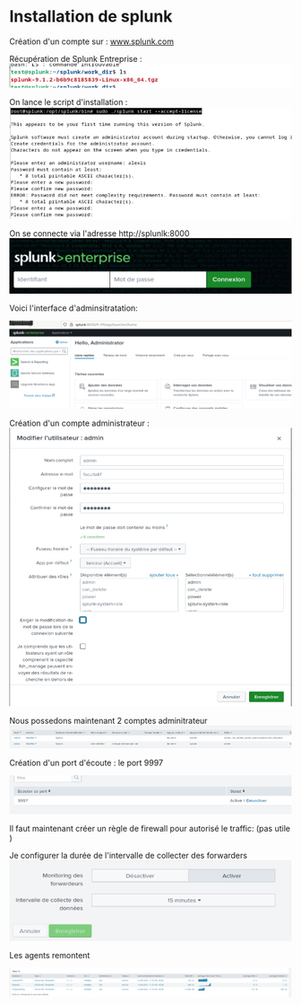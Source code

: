 # Installation de splunk 

Création d'un compte sur :  www.splunk.com

Récupération de Splunk Entreprise  :
![Alt text](tgzsplunk.png)

On lance le script d'installation : 
![Alt text](<Capture d’écran du 2023-12-04 15-18-35.png>)

On se connecte via l'adresse http://splunlk:8000
![Alt text](splunklogin.png)

Voici l'interface d'adminsitratation:

![Alt text](splunkconnected.png)

Création d'un compte administrateur  : 
![Alt text](adminsplunk.png)

Nous possedons maintenant 2 comptes adminitrateur 
![Alt text](2accountadmin.png)



Création d'un port d'écoute : le port 9997

![Alt text](splunkecoute.png)


Il faut maintenant créer un règle de firewall pour autorisé le traffic: 
(pas utile )


Je configurer la durée de l'intervalle de collecter des forwarders
![Alt text](forwardermonitoringtiming.png)

Les agents remontent 

![Alt text](agensplunkj1t.png)
